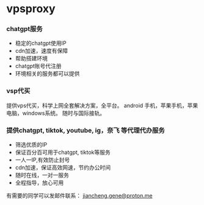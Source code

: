 # vpsproxy

### chatgpt服务

- 稳定的chatgpt使用IP
- cdn加速，速度有保障
- 帮助搭建环境
- chatgpt账号代注册
- 环境相关的服务都可以提供

### vsp代买

提供vps代买，科学上网全套解决方案，全平台。 android 手机，苹果手机，苹果电脑，windows系统。 随时与国际接轨。

### 提供chatgpt, tiktok, youtube, ig，奈飞 等代理代办服务

- 筛选优质的IP
- 保证百分百可用于chatgpt, tiktok等服务
- 一人一IP,有效防止封号
- cdn加速，保证高效网速，节约办公时间
- 随时在线，一对一服务
- 全程指导，放心可用



有需要的同学可以发邮件联系： jiancheng.gene@proton.me
